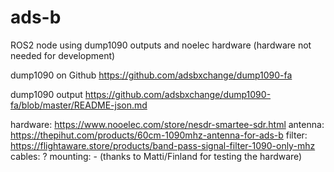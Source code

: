 # ads-b
ROS2 node using dump1090 outputs and noelec hardware (hardware not needed for development)

dump1090 on Github
https://github.com/adsbxchange/dump1090-fa

dump1090 output
https://github.com/adsbxchange/dump1090-fa/blob/master/README-json.md

hardware: https://www.nooelec.com/store/nesdr-smartee-sdr.html
antenna: https://thepihut.com/products/60cm-1090mhz-antenna-for-ads-b
filter: https://flightaware.store/products/band-pass-signal-filter-1090-only-mhz
cables: ?
mounting: -
(thanks to Matti/Finland for testing the hardware)
